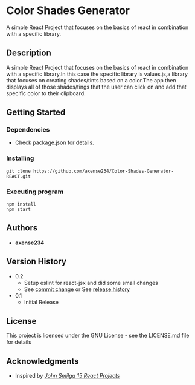 # **Color Shades Generator**

A simple React Project that focuses on the basics of react in combination with a specific library.

## **Description**

A simple React Project that focuses on the basics of react in combination with a specific library.In this case the specific library is values.js,a library that focuses on creating shades/tints based on a color.The app then displays all of those shades/tings that the user can click on and add that specific color to their clipboard.

## **Getting Started**

### Dependencies

- Check package.json for details.

### Installing

```
git clone https://github.com/axense234/Color-Shades-Generator-REACT.git
```

### Executing program

```
npm install
npm start
```

## **Authors**

- **axense234**

## **Version History**

- 0.2
  - Setup eslint for react-jsx and did some small changes
  - See [commit change](https://github.com/axense234/Color-Shades-Generator-REACT/commits/master) or See [release history](https://github.com/axense234/Color-Shades-Generator-REACT/releases)
- 0.1
  - Initial Release

## **License**

This project is licensed under the GNU License - see the LICENSE.md file for details

## **Acknowledgments**

- Inspired by [_John Smilga 15 React Projects_](https://www.youtube.com/watch?v=a_7Z7C_JCyo&t=8s)
